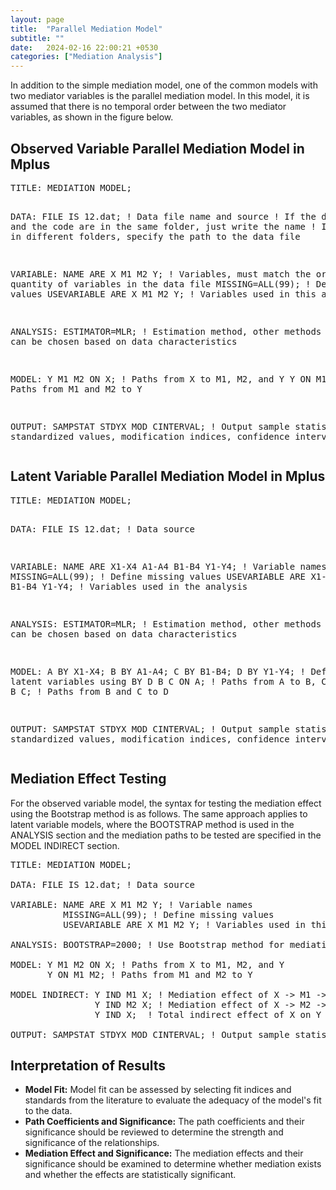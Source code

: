 ```yaml
---
layout: page
title:  "Parallel Mediation Model"
subtitle: ""
date:   2024-02-16 22:00:21 +0530
categories: ["Mediation Analysis"]
---
```


<p>In addition to the simple mediation model, one of the common models with two mediator variables is the parallel mediation model. In this model, it is assumed that there is no temporal order between the two mediator variables, as shown in the figure below.</p>

<h2><strong>Observed Variable Parallel Mediation Model in Mplus</strong></h2>
<pre>
TITLE: MEDIATION MODEL; 

DATA: FILE IS 12.dat;      ! Data file name and source
                            ! If the data file and the code are in the same folder, just write the name
                            ! If they are in different folders, specify the path to the data file

VARIABLE: NAME ARE X M1 M2 Y; ! Variables, must match the order and quantity of variables in the data file
          MISSING=ALL(99); ! Define missing values
          USEVARIABLE ARE X M1 M2 Y; ! Variables used in this analysis

ANALYSIS: ESTIMATOR=MLR; ! Estimation method, other methods like ML can be chosen based on data characteristics

MODEL: Y M1 M2 ON X; ! Paths from X to M1, M2, and Y
       Y ON M1 M2; ! Paths from M1 and M2 to Y

OUTPUT: SAMPSTAT STDYX MOD CINTERVAL; ! Output sample statistics, standardized values, modification indices, confidence intervals
</pre>

<h2><strong>Latent Variable Parallel Mediation Model in Mplus</strong></h2>
<pre>
TITLE: MEDIATION MODEL;

DATA: FILE IS 12.dat; ! Data source

VARIABLE: NAME ARE X1-X4 A1-A4 B1-B4 Y1-Y4; ! Variable names
          MISSING=ALL(99); ! Define missing values
          USEVARIABLE ARE X1-X4 A1-A4 B1-B4 Y1-Y4; ! Variables used in the analysis

ANALYSIS: ESTIMATOR=MLR; ! Estimation method, other methods like ML can be chosen based on data characteristics

MODEL: A BY X1-X4; 
       B BY A1-A4;
       C BY B1-B4;
       D BY Y1-Y4; ! Define four latent variables using BY
       D B C ON A; ! Paths from A to B, C, and D
       D ON B C; ! Paths from B and C to D

OUTPUT: SAMPSTAT STDYX MOD CINTERVAL; ! Output sample statistics, standardized values, modification indices, confidence intervals
</pre>

<h2><strong>Mediation Effect Testing</strong></h2>
<p>For the observed variable model, the syntax for testing the mediation effect using the Bootstrap method is as follows. The same approach applies to latent variable models, where the BOOTSTRAP method is used in the ANALYSIS section and the mediation paths to be tested are specified in the MODEL INDIRECT section.</p>

<pre>
TITLE: MEDIATION MODEL; 

DATA: FILE IS 12.dat; ! Data source

VARIABLE: NAME ARE X M1 M2 Y; ! Variable names
          MISSING=ALL(99); ! Define missing values
          USEVARIABLE ARE X M1 M2 Y; ! Variables used in this analysis

ANALYSIS: BOOTSTRAP=2000; ! Use Bootstrap method for mediation effect testing, sample size can be 1000/2000/5000 based on literature support

MODEL: Y M1 M2 ON X; ! Paths from X to M1, M2, and Y
       Y ON M1 M2; ! Paths from M1 and M2 to Y

MODEL INDIRECT: Y IND M1 X; ! Mediation effect of X -> M1 -> Y
                Y IND M2 X; ! Mediation effect of X -> M2 -> Y
                Y IND X;  ! Total indirect effect of X on Y

OUTPUT: SAMPSTAT STDYX MOD CINTERVAL; ! Output sample statistics, standardized values, modification indices, confidence intervals
</pre>

<h2><strong>Interpretation of Results</strong></h2>
<ul>
  <li><strong>Model Fit:</strong> Model fit can be assessed by selecting fit indices and standards from the literature to evaluate the adequacy of the model's fit to the data.</li>
  <li><strong>Path Coefficients and Significance:</strong> The path coefficients and their significance should be reviewed to determine the strength and significance of the relationships.</li>
  <li><strong>Mediation Effect and Significance:</strong> The mediation effects and their significance should be examined to determine whether mediation exists and whether the effects are statistically significant.</li>
</ul>
